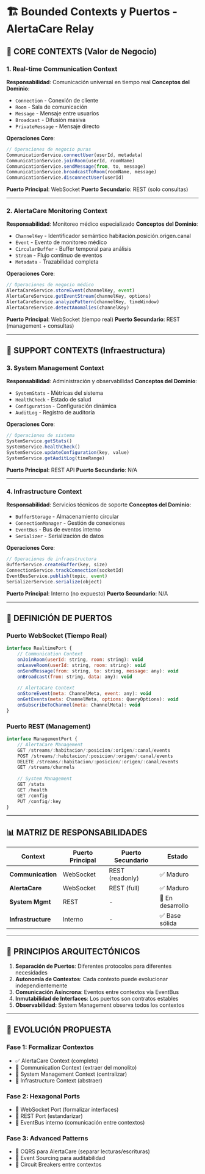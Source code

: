 # 🏗️ Bounded Contexts y Puertos - AlertaCare Relay

## 🎯 **CORE CONTEXTS** (Valor de Negocio)

### **1. Real-time Communication Context**
**Responsabilidad**: Comunicación universal en tiempo real
**Conceptos del Dominio**:
- `Connection` - Conexión de cliente
- `Room` - Sala de comunicación
- `Message` - Mensaje entre usuarios
- `Broadcast` - Difusión masiva
- `PrivateMessage` - Mensaje directo

**Operaciones Core**:
```javascript
// Operaciones de negocio puras
CommunicationService.connectUser(userId, metadata)
CommunicationService.joinRoom(userId, roomName)
CommunicationService.sendMessage(from, to, message)
CommunicationService.broadcastToRoom(roomName, message)
CommunicationService.disconnectUser(userId)
```

**Puerto Principal**: WebSocket
**Puerto Secundario**: REST (solo consultas)

---

### **2. AlertaCare Monitoring Context**
**Responsabilidad**: Monitoreo médico especializado
**Conceptos del Dominio**:
- `ChannelKey` - Identificador semántico habitación.posición.origen.canal
- `Event` - Evento de monitoreo médico
- `CircularBuffer` - Buffer temporal para análisis
- `Stream` - Flujo continuo de eventos
- `Metadata` - Trazabilidad completa

**Operaciones Core**:
```javascript
// Operaciones de negocio médico
AlertaCareService.storeEvent(channelKey, event)
AlertaCareService.getEventStream(channelKey, options)
AlertaCareService.analyzePattern(channelKey, timeWindow)
AlertaCareService.detectAnomalies(channelKey)
```

**Puerto Principal**: WebSocket (tiempo real)
**Puerto Secundario**: REST (management + consultas)

---

## 🔧 **SUPPORT CONTEXTS** (Infraestructura)

### **3. System Management Context**
**Responsabilidad**: Administración y observabilidad
**Conceptos del Dominio**:
- `SystemStats` - Métricas del sistema
- `HealthCheck` - Estado de salud
- `Configuration` - Configuración dinámica
- `AuditLog` - Registro de auditoría

**Operaciones Core**:
```javascript
// Operaciones de sistema
SystemService.getStats()
SystemService.healthCheck()
SystemService.updateConfiguration(key, value)
SystemService.getAuditLog(timeRange)
```

**Puerto Principal**: REST API
**Puerto Secundario**: N/A

---

### **4. Infrastructure Context**
**Responsabilidad**: Servicios técnicos de soporte
**Conceptos del Dominio**:
- `BufferStorage` - Almacenamiento circular
- `ConnectionManager` - Gestión de conexiones
- `EventBus` - Bus de eventos interno
- `Serializer` - Serialización de datos

**Operaciones Core**:
```javascript
// Operaciones de infraestructura
BufferService.createBuffer(key, size)
ConnectionService.trackConnection(socketId)
EventBusService.publish(topic, event)
SerializerService.serialize(object)
```

**Puerto Principal**: Interno (no expuesto)
**Puerto Secundario**: N/A

---

## 🔌 **DEFINICIÓN DE PUERTOS**

### **Puerto WebSocket (Tiempo Real)**
```javascript
interface RealtimePort {
    // Communication Context
    onJoinRoom(userId: string, room: string): void
    onLeaveRoom(userId: string, room: string): void
    onSendMessage(from: string, to: string, message: any): void
    onBroadcast(from: string, data: any): void
    
    // AlertaCare Context  
    onStoreEvent(meta: ChannelMeta, event: any): void
    onGetEvents(meta: ChannelMeta, options: QueryOptions): void
    onSubscribeToChannel(meta: ChannelMeta): void
}
```

### **Puerto REST (Management)**
```javascript
interface ManagementPort {
    // AlertaCare Management
    GET /streams/:habitacion/:posicion/:origen/:canal/events
    POST /streams/:habitacion/:posicion/:origen/:canal/events
    DELETE /streams/:habitacion/:posicion/:origen/:canal/events
    GET /streams/channels
    
    // System Management
    GET /stats
    GET /health
    GET /config
    PUT /config/:key
}
```

---

## 📊 **MATRIZ DE RESPONSABILIDADES**

| Context | Puerto Principal | Puerto Secundario | Estado |
|---------|------------------|-------------------|---------|
| **Communication** | WebSocket | REST (readonly) | ✅ Maduro |
| **AlertaCare** | WebSocket | REST (full) | ✅ Maduro |
| **System Mgmt** | REST | - | 🔄 En desarrollo |
| **Infrastructure** | Interno | - | ✅ Base sólida |

---

## 🎯 **PRINCIPIOS ARQUITECTÓNICOS**

1. **Separación de Puertos**: Diferentes protocolos para diferentes necesidades
2. **Autonomía de Contextos**: Cada contexto puede evolucionar independientemente  
3. **Comunicación Asíncrona**: Eventos entre contextos vía EventBus
4. **Inmutabilidad de Interfaces**: Los puertos son contratos estables
5. **Observabilidad**: System Management observa todos los contextos

---

## 🚀 **EVOLUCIÓN PROPUESTA**

### **Fase 1: Formalizar Contextos**
- ✅ AlertaCare Context (completo)
- 🔄 Communication Context (extraer del monolito)
- 🔄 System Management Context (centralizar)
- 🔄 Infrastructure Context (abstraer)

### **Fase 2: Hexagonal Ports**
- 🔄 WebSocket Port (formalizar interfaces)
- 🔄 REST Port (estandarizar)
- 🔄 EventBus interno (comunicación entre contextos)

### **Fase 3: Advanced Patterns**
- 🔄 CQRS para AlertaCare (separar lecturas/escrituras)
- 🔄 Event Sourcing para auditabilidad
- 🔄 Circuit Breakers entre contextos 